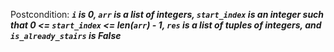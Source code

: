 Postcondition: ***`i` is 0, `arr` is a list of integers, `start_index` is an integer such that 0 <= `start_index` <= len(`arr`) - 1, `res` is a list of tuples of integers, and `is_already_stairs` is False***